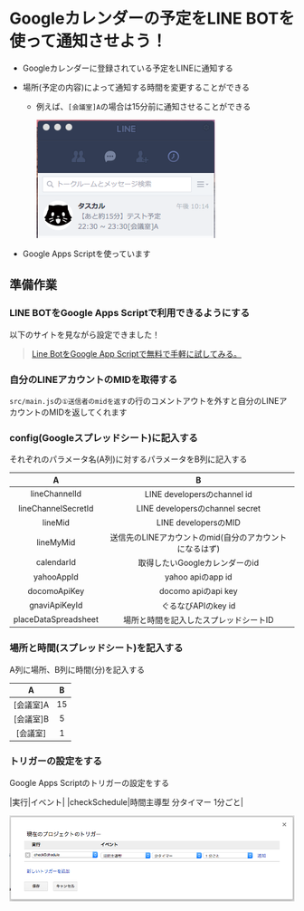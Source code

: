 # Googleカレンダーの予定をLINE BOTを使って通知させよう！

- Googleカレンダーに登録されている予定をLINEに通知する
- 場所(予定の内容)によって通知する時間を変更することができる
   - 例えば、``[会議室]A``の場合は15分前に通知させることができる

	 ![image1](https://raw.githubusercontent.com/IwakamiYuki/line_bot/master/image/line1.png)

- Google Apps Scriptを使っています

## 準備作業

### LINE BOTをGoogle Apps Scriptで利用できるようにする
以下のサイトを見ながら設定できました！
> [Line BotをGoogle App Scriptで無料で手軽に試してみる。](http://qiita.com/osamu1203/items/0de2909821a1b3cbb350)

### 自分のLINEアカウントのMIDを取得する

`src/main.js`の`①送信者のmidを返す`の行のコメントアウトを外すと自分のLINEアカウントのMIDを返してくれます

### config(Googleスプレッドシート)に記入する

それぞれのパラメータ名(A列)に対するパラメータをB列に記入する

| A | B |
|:-:|:-:|
|lineChannelId|LINE developersのchannel id|
|lineChannelSecretId|LINE developersのchannel secret|
|lineMid|LINE developersのMID|
|lineMyMid|送信先のLINEアカウントのmid(自分のアカウントになるはず)|
|calendarId|取得したいGoogleカレンダーのid|
|yahooAppId|yahoo apiのapp id|
|docomoApiKey|docomo apiのapi key|
|gnaviApiKeyId|ぐるなびAPIのkey id|
|placeDataSpreadsheet|場所と時間を記入したスプレッドシートID|

### 場所と時間(スプレッドシート)を記入する

A列に場所、B列に時間(分)を記入する

| A | B |
|:-:|:-:|
|[会議室]A|15|
|[会議室]B|5|
|[会議室]|1|

### トリガーの設定をする

Google Apps Scriptのトリガーの設定をする

|実行|イベント|
|checkSchedule|時間主導型 分タイマー 1分ごと|

![image2](https://raw.githubusercontent.com/IwakamiYuki/line_bot/master/image/gas1.png)

